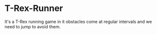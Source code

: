 # T-Rex-Runner
It's a T-Rex running game in it  obstacles come at regular intervals and we need to jump to avoid them.

